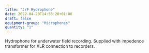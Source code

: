 ```yaml
---
title: "JrF Hydrophone"
date: 2022-04-20T14:58:20+01:00
draft: false
equipment-group: "Microphones"
quantity: "1"
---
```


Hydrophone for underwater field recording. Supplied with impedence transformer for XLR connection to recorders.